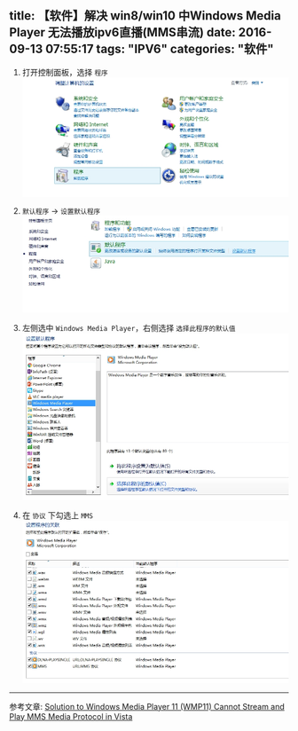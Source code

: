 title: 【软件】解决 win8/win10 中Windows Media Player 无法播放ipv6直播(MMS串流)
date: 2016-09-13 07:55:17
tags: "IPV6"
categories: "软件"
---
1. 打开控制面板，选择 `程序`
![](/images/mms/01.jpg)
<!-- more -->
2. `默认程序` -> `设置默认程序`
![](/images/mms/02.jpg)

3. 左侧选中 `Windows Media Player`，右侧选择 `选择此程序的默认值`
![](/images/mms/03.jpg)

4. 在 `协议` 下勾选上 `MMS`
![](/images/mms/04.jpg)

  
  
---
参考文章: [Solution to Windows Media Player 11 (WMP11) Cannot Stream and Play MMS Media Protocol in Vista](http://www.tipandtrick.net/solution-to-windows-media-player-11-wmp11-cannot-stream-and-play-mms-media-protocol-in-vista/)
